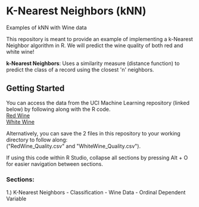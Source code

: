 # K-Nearest Neighbors (kNN)
Examples of kNN with Wine data

This repository is meant to provide an example of implementing a k-Nearest Neighbor algorithm in R.  We will predict the wine quality of both red and white wine! 

**k-Nearest Neighbors**: Uses a similarity measure (distance function) to predict the class of a record using the closest 'n' neighbors. 

## Getting Started

You can access the data from the UCI Machine Learning repository (linked below) by following along with the R code.  
[Red Wine](https://archive.ics.uci.edu/ml/machine-learning-databases/wine-quality/winequality-red.csv)  
[White Wine](https://archive.ics.uci.edu/ml/machine-learning-databases/wine-quality/winequality-white.csv)

Alternatively, you can save the 2 files in this repository to your working directory to follow along:  
("RedWine_Quality.csv" and "WhiteWine_Quality.csv").
  
If using this code within R Studio, collapse all sections by pressing Alt + O for easier navigation between sections.  

### Sections:

1.)  K-Nearest Neighbors - Classification - Wine Data - Ordinal Dependent Variable
